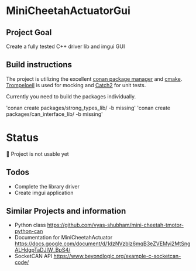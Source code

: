 # MiniCheetahActuatorGui

## Project Goal
Create a fully tested C++ driver lib and imgui GUI

## Build instructions
The project is utilizing the excellent [conan package manager](https://conan.io/) and [cmake](https://cmake.org/).
[Trompeloeil](https://github.com/rollbear/trompeloeil/) is used for mocking and [Catch2](https://github.com/catchorg/Catch2) for unit tests.

Currently you need to build the packages individually.

'conan create packages/strong_types_lib/ -b missing'
'conan create packages/can_interface_lib/ -b missing'

# Status
:stop_sign: Project is not usable yet

## Todos
* Complete the library driver
* Create imgui application

## Similar Projects and information
* Python class https://github.com/vyas-shubham/mini-cheetah-tmotor-python-can
* Documentation for MiniCheetahActuator https://docs.google.com/document/d/1dzNVzblz6mqB3eZVEMyi2MtSngALHdgpTaDJIW_BpS4/
* SocketCAN API https://www.beyondlogic.org/example-c-socketcan-code/
